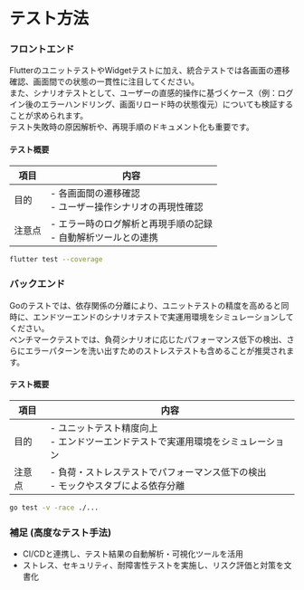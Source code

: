 # テスト方法

### フロントエンド
FlutterのユニットテストやWidgetテストに加え、統合テストでは各画面の遷移確認、画面間での状態の一貫性に注目してください。  
また、シナリオテストとして、ユーザーの直感的操作に基づくケース（例：ログイン後のエラーハンドリング、画面リロード時の状態復元）についても検証することが求められます。  
テスト失敗時の原因解析や、再現手順のドキュメント化も重要です。  

#### テスト概要
| 項目   | 内容 |
|--------|------|
| 目的   | - 各画面間の遷移確認<br>- ユーザー操作シナリオの再現性確認 |
| 注意点 | - エラー時のログ解析と再現手順の記録<br>- 自動解析ツールとの連携 |

```bash
flutter test --coverage
```

### バックエンド
Goのテストでは、依存関係の分離により、ユニットテストの精度を高めると同時に、エンドツーエンドのシナリオテストで実運用環境をシミュレーションしてください。  
ベンチマークテストでは、負荷シナリオに応じたパフォーマンス低下の検出、さらにエラーパターンを洗い出すためのストレステストも含めることが推奨されます。  

#### テスト概要
| 項目   | 内容 |
|--------|------|
| 目的   | - ユニットテスト精度向上<br>- エンドツーエンドテストで実運用環境をシミュレーション |
| 注意点 | - 負荷・ストレステストでパフォーマンス低下の検出<br>- モックやスタブによる依存分離 |

```bash
go test -v -race ./...
```

<!-- 追加: 高度なテスト手法の例 -->
### 補足 (高度なテスト手法)
- CI/CDと連携し、テスト結果の自動解析・可視化ツールを活用
- ストレス、セキュリティ、耐障害性テストを実施し、リスク評価と対策を文書化
